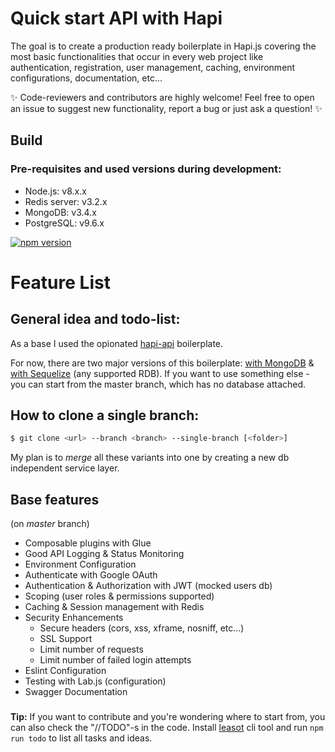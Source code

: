 Quick start API with Hapi
===

The goal is to create a production ready boilerplate in Hapi.js covering the most basic functionalities that occur in every web project like authentication, registration, user management, caching, environment configurations, documentation, etc... 

:sparkles: Code-reviewers and contributors are highly welcome! Feel free to open an issue to suggest new functionality, report a bug or just ask a question! :sparkles: 

## Build

### Pre-requisites and used versions during development:
- Node.js: v8.x.x
- Redis server: v3.2.x
- MongoDB: v3.4.x
- PostgreSQL: v9.6.x

[![npm version](https://badge.fury.io/js/npm.svg)](https://badge.fury.io/js/npm)

Feature List
===

## General idea and todo-list:

As a base I used the opionated [hapi-api](https://github.com/rjmreis/hapi-api) boilerplate.

For now, there are two major versions of this boilerplate: [with MongoDB](https://github.com/Y-LyN-10/Hapi-API-Boilerplate/tree/with-mongodb) & [with Sequelize](https://github.com/Y-LyN-10/Hapi-API-Boilerplate/tree/with-sequelize) (any supported RDB). If you want to use something else - you can start from the master branch, which has no database attached. 

## How to clone a single branch:
```bash
$ git clone <url> --branch <branch> --single-branch [<folder>]
```

My plan is to *merge* all these variants into one by creating a new db independent service layer.

## Base features
(on *master* branch)

* Composable plugins with Glue
* Good API Logging & Status Monitoring
* Environment Configuration
* Authenticate with Google OAuth
* Authentication & Authorization with JWT (mocked users db)
* Scoping (user roles & permissions supported)
* Caching & Session management with Redis
* Security Enhancements
  - Secure headers (cors, xss, xframe, nosniff, etc...)
  - SSL Support
  - Limit number of requests
  - Limit number of failed login attempts
* Eslint Configuration
* Testing with Lab.js (configuration)
* Swagger Documentation


###
**Tip:** If you want to contribute and you're wondering where to start from, you can also check the "//TODO"-s in the code. Install [leasot](https://github.com/pgilad/leasot) cli tool and run `npm run todo` to list all tasks and ideas.
